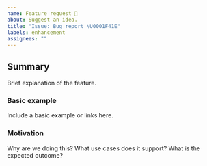 ```yaml
---
name: Feature request 🚀
about: Suggest an idea.
title: "Issue: Bug report \U0001F41E"
labels: enhancement
assignees: ""
---
```


## Summary

Brief explanation of the feature.

### Basic example

Include a basic example or links here.

### Motivation

Why are we doing this? What use cases does it support? What is the expected outcome?
